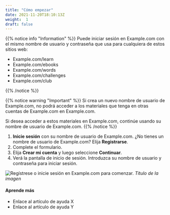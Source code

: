 ```yaml
---
title: "Cómo empezar"
date: 2021-11-20T18:10:13Z
weight:  1
draft: false
---
```


{{% notice info "Information" %}}
Puede iniciar sesión en Example.com con el mismo nombre de usuario y contraseña que usa para cualquiera de estos sitios web:

- Example.com/learn
- Example.com/ebooks
- Example.com/words
- Example.com/challenges
- Example.com/club

{{% /notice %}}

{{% notice warning "Important" %}}
Si crea un nuevo nombre de usuario de Example.com, no podrá acceder a los materiales que tenga en otras cuentas de Example.com en Example.com.

Si desea acceder a estos materiales en Example.com, continúe usando su nombre de usuario de Example.com.
{{% /notice %}}

1. **Inicie sesión** con su nombre de usuario de Example.com. ¿No tienes un nombre de usuario de Example.com? Elija **Registrarse**.
2. Complete el formulario.
3. Elija **Crear mi cuenta** y luego seleccione **Continuar**.
4. Verá la pantalla de inicio de sesión. Introduzca su nombre de usuario y contraseña para iniciar sesión.

![Regístrese o inicie sesión en Example.com para comenzar.](https://placehold.co/600x400)
*Título de la imagen*

#### Aprende más

- Enlace al artículo de ayuda X
- Enlace al artículo de ayuda Y

